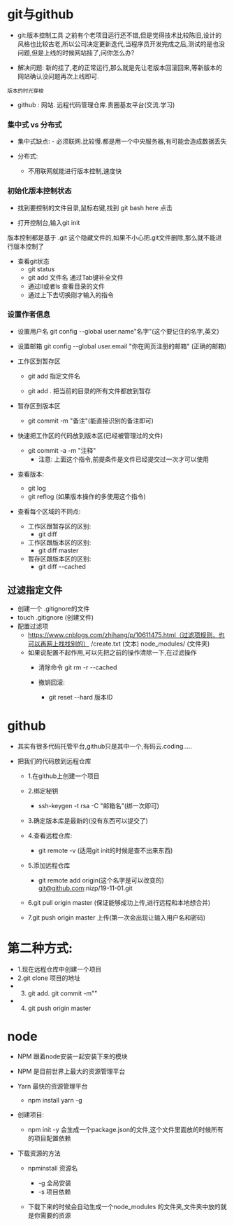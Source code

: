 # git与github

- git:版本控制工具
    之前有个老项目运行还不错,但是觉得技术比较陈旧,设计的风格也比较古老,所以公司决定更新迭代,当程序员开发完成之后,测试的是也没问题,但是上线的时候网站挂了,问你怎么办?

-    解决问题: 新的挂了,老的正常运行,那么就是先让老版本回滚回来,等新版本的网站确认没问题再次上线即可.

    版本的时光穿梭

- github : 网站. 远程代码管理仓库.贵圈基友平台(交流.学习)

### 集中式  vs 分布式

-    集中式缺点:
    -  必须联网.比较慢.都是用一个中央服务器,有可能会造成数据丢失

-   分布式:
    -   不用联网就能进行版本控制,速度快

### 初始化版本控制状态
-   找到要控制的文件目录,鼠标右键,找到 git bash here 点击

-   打开控制台,输入git init

版本控制都是基于 .git 这个隐藏文件的,如果不小心把.git文件删除,那么就不能进行版本控制了

- 查看git状态
    - git status
    - git add 文件名 通过Tab键补全文件
    - 通过ll或者ls 查看目录的文件
    - 通过上下去切换刚才输入的指令

### 设置作者信息

- 设置用户名  git config --global user.name"名字"(这个要记住的名字,英文) 
- 设置邮箱  git config --global user.email "你在网页注册的邮箱" (正确的邮箱)

- 工作区到暂存区
    - git add 指定文件名

    - git add . 把当前的目录的所有文件都放到暂存

- 暂存区到版本区
    - git commit -m "备注"(能直接识别的备注即可)
- 快速把工作区的代码放到版本区(已经被管理过的文件)
    -   git commit -a -m "注释"
        - 注意: 上面这个指令,前提条件是文件已经提交过一次才可以使用

 - 查看版本: 
    -  git log
    -  git reflog (如果版本操作的多使用这个指令)

 - 查看每个区域的不同点:
    - 工作区跟暂存区的区别:
        - git diff
    - 工作区跟版本区的区别:
        - git diff master
    - 暂存区跟版本区的区别:
        - git diff --cached


## 过滤指定文件
- 创建一个 .gitignore的文件
- touch .gitignore (创建文件)
- 配置过滤项 
    - https://www.cnblogs.com/zhihang/p/10611475.html（过滤项规则，也可以再网上找找别的）
        /create.txt (文本)
        node_modules/  (文件夹)
    - 如果说配置不起作用,可以先把之前的操作清除一下,在过滤操作
        -  清除命令
            git rm -r --cached
        
        - 撤销回滚:
            - git reset --hard 版本ID

# github
-   其实有很多代码托管平台,github只是其中一个,有码云.coding.....

-   把我们的代码放到远程仓库
    -   1.在github上创建一个项目

    -   2.绑定秘钥

        - ssh-keygen -t rsa -C "邮箱名"(绑一次即可)

    -   3.确定版本库是最新的(没有东西可以提交了)

    -   4.查看远程仓库:
        - git remote -v (适用git init的时候是查不出来东西)

    -   5.添加远程仓库
        - git remote add origin(这个名字是可以改变的) git@github.com:nizp/19-11-01.git

    -   6.git pull origin  master (保证能够成功上传,进行远程和本地想合并)
    
    -   7.git push origin master 上传(第一次会出现让输入用户名和密码)

# 第二种方式:
-   1.现在远程仓库中创建一个项目
-   2.git clone  项目的地址
-   3. git add.  git commit -m""
-   4. git push origin master

# node
-   NPM 跟着node安装一起安装下来的模块
-   NPM 是目前世界上最大的资源管理平台
-   Yarn 最快的资源管理平台
    - npm install yarn -g

-   创建项目:
    - npm init -y 会生成一个package.json的文件,这个文件里面放的时候所有的项目配置依赖

-   下载资源的方法
    - npminstall 资源名
        - -g 全局安装
        - -s 项目依赖
    
    -   下载下来的时候会自动生成一个node_modules 的文件夹,文件夹中放的就是你需要的资源